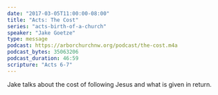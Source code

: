 ```yaml
---
date: "2017-03-05T11:00:00-08:00"
title: "Acts: The Cost"
series: "acts-birth-of-a-church"
speaker: "Jake Goetze"
type: message
podcast: https://arborchurchnw.org/podcast/the-cost.m4a
podcast_bytes: 35063206
podcast_duration: 46:59
scripture: "Acts 6-7"
---
```


Jake talks about the cost of following Jesus and what is given in return.

